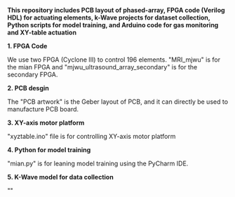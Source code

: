 **This repository includes PCB layout of phased-array, FPGA code (Verilog HDL) for actuating elements, k-Wave projects for dataset collection, Python scripts for model training, and Arduino code for gas monitoring and XY-table actuation**

**1. FPGA Code**

We use two FPGA (Cyclone III) to control 196 elements. "MRI_mjwu" is for the mian FPGA and "mjwu_ultrasound_array_secondary" is for the secondary FPGA.

**2. PCB desgin**

The "PCB artwork" is the Geber layout of PCB, and it can directly be used to manufacture PCB board.

**3. XY-axis motor platform**

"xyztable.ino" file is for controlling XY-axis motor platform

**4. Python for model training**

"mian.py" is for leaning model training using the PyCharm IDE.

**5. K-Wave model for data collection**

""
   
